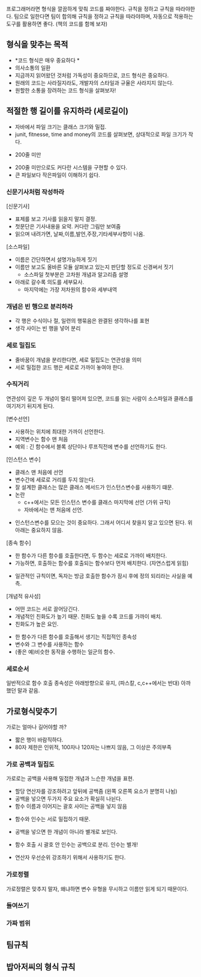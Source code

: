 프로그래머라면 형식을 깔끔하게 맞춰 코드를 짜야한다.
규칙을 정하고 규칙을 따라야한다.
팀으로 일한다면 팀이 합의해 규칙을 정하고 규칙을 따라야하며,
자동으로 적용하는 도구를 활용하면 좋다.
(책의 코드를 함께 보자)

## 형식을 맞추는 목적

* *코드 형식은 매우 중요하다 *
* 의사소통의 일환
* 지금까지 읽어왔던 것처럼 가독성이 중요하므로, 코드 형식은 중요하다.
* 원래의 코드는 사라질지라도, 개발자의 스타일과 규율은 사라지지 않는다.
* 원할한 소통을 장려하는 코드 형식을 살펴보자!

## 적절한 행 길이를 유지하라 (세로길이)

* 자바에서 파일 크기는 클래스 크기와 밀접.
* junit, fitnesse, time and money의 코드를 살펴보면, 상대적으로 파일 크기가 작다.
- 200줄 미만
* 200줄 미만으로도 커다란 시스템을 구현할 수 있다.
* 큰 파일보다 작은파일이 이해하기 쉽다.

### 신문기사처럼 작성하라

[신문기사]

* 표제를 보고 기사를 읽을지 말지 결정.
* 첫문단은 기사내용을 요약. 커다란 그림만 보여줌
* 읽으며 내려가면, 날짜,이름,발언,주장,기타세부사항이 나옴.

[소스파일]

* 이름은 간단하면서 설명가능하게 짓기
* 이름만 보고도 올바른 모듈 살펴보고 있는지 판단할 정도로 신경써서 짓기
  - 소스파일 첫부분은 고차원 개념과 알고리즘 설명
* 아래로 갈수록 의도를 세부묘사.
  - 마지막에는 가장 저차원의 함수와 세부내역

### 개념은 빈 행으로 분리하라

* 각 행은 수식이나 절, 일련의 행묶음은 완결된 생각하나를 표현
* 생각 사이는 빈 행을 넣어 분리

### 세로 밀집도

* 줄바꿈이 개념을 분리한다면, 세로 밀집도는 연관성을 의미
* 서로 밀접한 코드 행은 세로로 가까이 놓여야 한다.

### 수직거리

연관성이 깊은 두 개념이 멀리 떨어져 있으면, 코드를 읽는 사람이 소스파일과 클래스를 여기저기 뒤지게 된다.

[변수선언]
* 사용하는 위치에 최대한 가까이 선언한다.
* 지역변수는 함수 맨 처음
* 예외 : 긴 함수에서 블록 상단이나 루프직전에 변수를 선언하기도 한다.

[인스턴스 변수]
* 클래스 맨 처음에 선언
* 변수간에 세로로 거리를 두지 않는다.
* 잘 설계한 클래스는 많은 클래스 메서드가 인스턴스변수를 사용하기 떄문.
* 논란
  - c++에서는 모든 인스턴스 변수를 클래스 마지막에 선언 (가위 규칙) 
  - 자바에서는 맨 처음에 선언.
 - 인스턴스변수를 모으는 것이 중요하다. 그래서 어디서 찾을지 알고 있으면 된다. 위 아래는 중요하지 않음.

[종속 함수]
* 한 함수가 다른 함수를 호출한다면, 두 함수는 세로로 가까이 배치한다.
* 가능하면, 호출하는 함수를 호출되는 함수보다 먼저 배치한다. (자연스럽게 읽힘)
- 일관적인 규칙이면, 독자는 방금 호출한 함수가 잠시 후에 정의 되리라는 사실을 예측.

[개념적 유사성]
* 어떤 코드는 서로 끌어당긴다.
* 개념적인 친화도가 높기 때문. 친화도 높을 수록 코드를 가까이 배치.
* 친화도가 높은 요인.
- 한 함수가 다른 함수를 호출해서 생기는 직접적인 종속성
- 변수와 그 변수를 사용하는 함수
- (좋은 예)비슷한 동작을 수행하는 일군의 함수.

### 세로순서

일반적으로 함수 호출 종속성은 아래방향으로 유지,
(파스칼, c,c++에서는 반대)
아까 했던 말과 같음.

## 가로형식맞추기

가로는 얼마나 길어야할 까?

* 짧은 행이 바람직하다.
* 80자 제한은 인위적, 100자나 120자는 나쁘지 않음, 그 이상은 주의부족

### 가로 공백과 밀집도

가로로는 공백을 사용해 밀접한 개념과 느슨한 개념을 표현.

* 할당 연산자를 강조하려고 앞뒤에 공백줌 (왼쪽 오른쪽 요소가 분명히 나뉨)
* 공백을 넣으면 두가지 주요 요소가 확실히 나뉜다.
* 함수 이름과 이어지는 괄호 사이는 공백을 넣지 않음
- 함수와 인수는 서로 밀접하기 때문.
* 공백을 넣으면 한 개념이 아니라 별개로 보인다.
- 함수 호출 시 괄호 안 인수는 공백으로 분리. 인수는 별개!
* 연산자 우선순위 강조하기 위해서 사용하기도 한다.

### 가로정렬

가로정렬은 맞추지 말자, 왜냐하면 변수 유형을 무시하고 이름만 읽게 되기 때문이다.

### 들여쓰기

### 가짜 범위

## 팀규칙
## 밥아저씨의 형식 규칙
